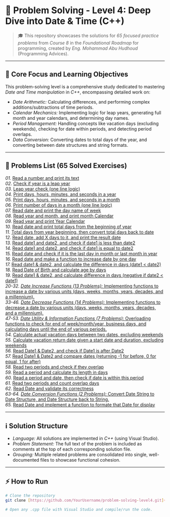 # 🚀 Problem Solving - Level 4: Deep Dive into Date & Time (C++)

> 🎓 This repository showcases the solutions for *65 focused practice problems* from *Course 8* in the *Foundational Roadmap* for programming, created by *Eng. Mohammad Abu Hudhoud* (Programming Advices).

---

## 🎯 Core Focus and Learning Objectives

This problem-solving level is a comprehensive study dedicated to mastering *Date and Time manipulation* in *C++*, encompassing detailed work on:

* *Date Arithmetic:* Calculating differences, and performing complex additions/subtractions of time periods.
* *Calendar Mechanics:* Implementing logic for leap years, generating full month and year calendars, and determining day names.
* *Period Management:* Handling concepts like vacation days (excluding weekends), checking for date within periods, and detecting period overlaps.
* *Data Conversion:* Converting dates to total days of the year, and converting between date structures and string formats.

---

## 📂 Problems List (65 Solved Exercises)

*01.* [Read a number and print its text](Problem%2301/Problem%2301.cpp)  
*02.* [Check if year is a leap year](Problem%2302/Problem%2302.cpp)  
*03.* [Leap year check (one line logic)](Problem%2303/Problem%2303.cpp)  
*04.* [Print days, hours, minutes, and seconds in a year](Problem%2304/Problem%2304.cpp)  
*05.* [Print days, hours, minutes, and seconds in a month](Problem%2305/Problem%2305.cpp)  
*06.* [Print number of days in a month (one line logic)](Problem%2306/Problem%2306.cpp)  
*07.* [Read date and print the day name of week](Problem%2307/Problem%2307.cpp)  
*08.* [Read year and month, and print month Calendar](Problem%2308/Problem%2308.cpp)  
*09.* [Read year and print Year Calendar](Problem%2309/Problem%2309.cpp)  
*10.* [Read date and print total days from the beginning of year](Problem%2310/Problem%2310.cpp)  
*11.* [Total days from year beginning, then convert total days back to date](Problem%2311/Problem%2311.cpp)  
*12.* [Read date, add X days to it, and print the result date](Problem%2312/Problem%2312.cpp)  
*13.* [Read date1 and date2, and check if date1 is less than date2](Problem%2313/Problem%2313.cpp)  
*14.* [Read date1 and date2, and check if date1 is equal to date2](Problem%2314/Problem%2314.cpp)  
*15.* [Read date and check if it is the last day in month or last month in year](Problem%2315/Problem%2315.cpp)  
*16.* [Read date and make a function to increase date by one day](Problem%2316/Problem%2316.cpp)  
*17.* [Read date1 & date2, and calculate the difference in days (date1 < date2)](Problem%2317/Problem%2317.cpp)  
*18.* [Read Date of Birth and calculate age by days](Problem%2318/Problem%2318.cpp)  
*19.* [Read date1 & date2, and calculate difference in days (negative if date2 < date1)](Problem%2319/Problem%2319.cpp)  
*20-32.* [*Date Increase Functions (13 Problems):* Implementing functions to increase a date by various units (days, weeks, months, years, decades, and a millennium).](Problem%2320to%2332/Problem%2320to%2332.cpp)  
*33-46.* [*Date Decrease Functions (14 Problems):* Implementing functions to decrease a date by various units (days, weeks, months, years, decades, and a millennium).](Problem%2333to%2346/Problem%2333to%2346.cpp)  
*47-53.* [*Date Utility & Information Functions (7 Problems):* Overloading functions to check for end of week/month/year, business days, and calculating days until the end of various periods.](Problem%2347to%2353/Problem%2347to%2353.cpp)  
*54.* [Calculate actual vacation days between two dates, excluding weekends](Problem%2354/Problem%2354.cpp)  
*55.* [Calculate vacation return date given a start date and duration, excluding weekends](Problem%2355/Problem%2355.cpp)  
*56.* [Read Date1 & Date2, and check if Date1 is after Date2](Problem%2356/Problem%2356.cpp)  
*57.* [Read Date1 & Date2 and compare dates (returning -1 for before, 0 for equal, 1 for after)](Problem%2357/Problem%2357.cpp)  
*58.* [Read two periods and check if they overlap](Problem%2358/Problem%2358.cpp)  
*59.* [Read a period and calculate its length in days](Problem%2359/Problem%2359.cpp)  
*60.* [Read a period and date, then check if date is within this period](Problem%2360/Problem%2360.cpp)  
*61.* [Read two periods and count overlap days](Problem%2361/Problem%2361.cpp)  
*62.* [Read Date and validate its correctness](Problem%2362/Problem%2362.cpp)  
*63-64.* [*Date Conversion Functions (2 Problems):* Convert Date String to Date Structure, and Date Structure back to String.](Problem%2363%26%2364/Problem%2363%26%2364.cpp)  
*65.* [Read Date and implement a function to formate that Date for display](Problem%2365/Problem%2365.cpp)

---

## ℹ Solution Structure

* *Language:* All solutions are implemented in *C++* (using Visual Studio).
* *Problem Statement:* The full text of the problem is included as comments at the top of each corresponding solution file.
* *Grouping:* Multiple related problems are consolidated into single, well-documented files to showcase functional cohesion.

---

## ⚡ How to Run

```bash
# Clone the repository
git clone [https://github.com/YourUsername/problem-solving-level4.git](https://github.com/YourUsername/problem-solving-level4.git)

# Open any .cpp file with Visual Studio and compile/run the code.
